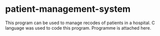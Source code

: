 # patient-management-system
This program can be used to manage recodes of patients in a hospital. C language was used to code this program. 
Programme is attached here.
